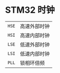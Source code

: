 # STM32 时钟

|       |              |
| ----- | ------------ |
| `HSE` | 高速外部时钟 |
| `HSI` | 高速内部时钟 |
| `LSE` | 低速外部时钟 |
| `LSI` | 低速内部时钟 |
| `PLL` | 锁相环倍频   |